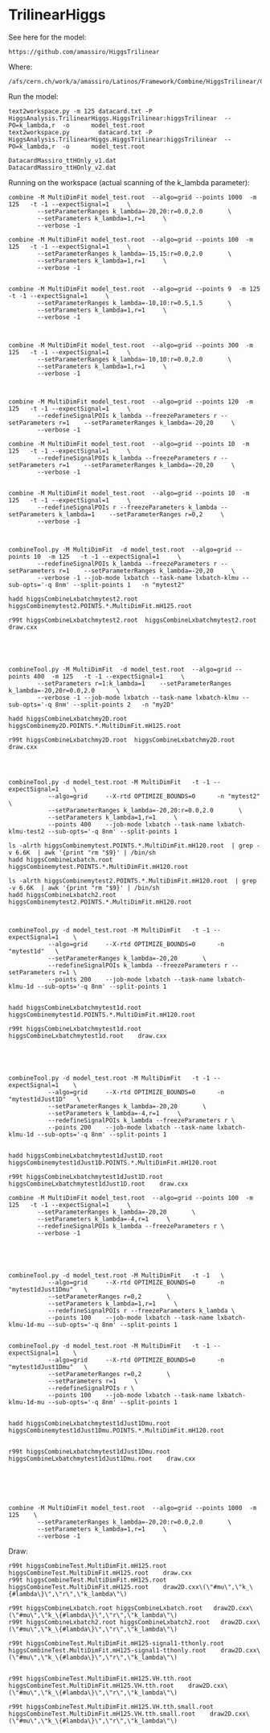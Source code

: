 # TrilinearHiggs

See here for the model:

    https://github.com/amassiro/HiggsTrilinear

    
Where:

    /afs/cern.ch/work/a/amassiro/Latinos/Framework/Combine/HiggsTrilinear/CMSSW_8_1_0/src/HiggsAnalysis/TrilinearHiggs

    
Run the model:
    
    text2workspace.py -m 125 datacard.txt -P HiggsAnalysis.TrilinearHiggs.HiggsTrilinear:higgsTrilinear  --PO=k_lambda,r  -o      model_test.root    
    text2workspace.py        datacard.txt -P HiggsAnalysis.TrilinearHiggs.HiggsTrilinear:higgsTrilinear  --PO=k_lambda,r  -o      model_test.root    

    DatacardMassiro_ttHOnly_v1.dat
    DatacardMassiro_ttHOnly_v2.dat
    
    
Running on the workspace (actual scanning of the k_lambda parameter):

    combine -M MultiDimFit model_test.root  --algo=grid --points 1000  -m 125   -t -1 --expectSignal=1     \
            --setParameterRanges k_lambda=-20,20:r=0.0,2.0       \
            --setParameters k_lambda=1,r=1     \
            --verbose -1

    combine -M MultiDimFit model_test.root  --algo=grid --points 100  -m 125   -t -1 --expectSignal=1     \
            --setParameterRanges k_lambda=-15,15:r=0.0,2.0       \
            --setParameters k_lambda=1,r=1     \
            --verbose -1

            
    combine -M MultiDimFit model_test.root  --algo=grid --points 9  -m 125   -t -1 --expectSignal=1     \
            --setParameterRanges k_lambda=-10,10:r=0.5,1.5       \
            --setParameters k_lambda=1,r=1     \
            --verbose -1

            
            
    combine -M MultiDimFit model_test.root  --algo=grid --points 300  -m 125   -t -1 --expectSignal=1     \
            --setParameterRanges k_lambda=-10,10:r=0.0,2.0       \
            --setParameters k_lambda=1,r=1     \
            --verbose -1

            
            
    combine -M MultiDimFit model_test.root  --algo=grid --points 120  -m 125   -t -1 --expectSignal=1     \
            --redefineSignalPOIs k_lambda --freezeParameters r --setParameters r=1    --setParameterRanges k_lambda=-20,20     \
            --verbose -1
    
    combine -M MultiDimFit model_test.root  --algo=grid --points 10  -m 125   -t -1 --expectSignal=1     \
            --redefineSignalPOIs k_lambda --freezeParameters r --setParameters r=1    --setParameterRanges k_lambda=-20,20     \
            --verbose -1
    
    
    combine -M MultiDimFit model_test.root  --algo=grid --points 10  -m 125   -t -1 --expectSignal=1     \
            --redefineSignalPOIs r --freezeParameters k_lambda --setParameters k_lambda=1    --setParameterRanges r=0,2     \
            --verbose -1
    

    
    combineTool.py -M MultiDimFit  -d model_test.root  --algo=grid --points 10  -m 125   -t -1 --expectSignal=1     \
            --redefineSignalPOIs k_lambda --freezeParameters r --setParameters r=1    --setParameterRanges k_lambda=-20,20     \
            --verbose -1 --job-mode lxbatch --task-name lxbatch-klmu --sub-opts='-q 8nm' --split-points 1   -n "mytest2" 

    hadd higgsCombineLxbatchmytest2.root         higgsCombinemytest2.POINTS.*.MultiDimFit.mH125.root

    r99t higgsCombineLxbatchmytest2.root  higgsCombineLxbatchmytest2.root    draw.cxx


    
    
    
    combineTool.py -M MultiDimFit  -d model_test.root  --algo=grid --points 400  -m 125   -t -1 --expectSignal=1     \
            --setParameters r=1:k_lambda=1    --setParameterRanges k_lambda=-20,20r=0.0,2.0      \
            --verbose -1 --job-mode lxbatch --task-name lxbatch-klmu --sub-opts='-q 8nm' --split-points 2   -n "my2D" 

    hadd higgsCombineLxbatchmy2D.root         higgsCombinemy2D.POINTS.*.MultiDimFit.mH125.root

    r99t higgsCombineLxbatchmy2D.root  higgsCombineLxbatchmy2D.root    draw.cxx


    

    combineTool.py -d model_test.root -M MultiDimFit   -t -1 --expectSignal=1    \
               --algo=grid     --X-rtd OPTIMIZE_BOUNDS=0      -n "mytest2"   \
               --setParameterRanges k_lambda=-20,20:r=0.0,2.0       \
               --setParameters k_lambda=1,r=1     \
               --points 400    --job-mode lxbatch --task-name lxbatch-klmu-test2 --sub-opts='-q 8nm' --split-points 1 
                  
    ls -alrth higgsCombinemytest.POINTS.*.MultiDimFit.mH120.root  | grep -v 6.6K  | awk '{print "rm "$9}' | /bin/sh
    hadd higgsCombineLxbatch.root         higgsCombinemytest.POINTS.*.MultiDimFit.mH120.root

    ls -alrth higgsCombinemytest2.POINTS.*.MultiDimFit.mH120.root  | grep -v 6.6K  | awk '{print "rm "$9}' | /bin/sh
    hadd higgsCombineLxbatch2.root         higgsCombinemytest2.POINTS.*.MultiDimFit.mH120.root

    
    
    combineTool.py -d model_test.root -M MultiDimFit   -t -1 --expectSignal=1    \
               --algo=grid     --X-rtd OPTIMIZE_BOUNDS=0      -n "mytest1d"   \
               --setParameterRanges k_lambda=-20,20       \
               --redefineSignalPOIs k_lambda --freezeParameters r --setParameters r=1 \
               --points 200    --job-mode lxbatch --task-name lxbatch-klmu-1d --sub-opts='-q 8nm' --split-points 1 

               
    hadd higgsCombineLxbatchmytest1d.root         higgsCombinemytest1d.POINTS.*.MultiDimFit.mH120.root

    r99t higgsCombineLxbatchmytest1d.root  higgsCombineLxbatchmytest1d.root    draw.cxx
               
 
 
 
 
    combineTool.py -d model_test.root -M MultiDimFit   -t -1 --expectSignal=1    \
               --algo=grid     --X-rtd OPTIMIZE_BOUNDS=0      -n "mytest1dJust1D"   \
               --setParameterRanges k_lambda=-20,20       \
               --setParameters k_lambda=-4,r=1     \
               --redefineSignalPOIs k_lambda --freezeParameters r \
               --points 200    --job-mode lxbatch --task-name lxbatch-klmu-1d --sub-opts='-q 8nm' --split-points 1 

               
    hadd higgsCombineLxbatchmytest1dJust1D.root         higgsCombinemytest1dJust1D.POINTS.*.MultiDimFit.mH120.root

    r99t higgsCombineLxbatchmytest1dJust1D.root  higgsCombineLxbatchmytest1dJust1D.root    draw.cxx
               
    combine -M MultiDimFit model_test.root  --algo=grid --points 100  -m 125   -t -1 --expectSignal=1     \
            --setParameterRanges k_lambda=-20,20       \
            --setParameters k_lambda=-4,r=1     \
            --redefineSignalPOIs k_lambda --freezeParameters r \
            --verbose -1
    
    
    
    

    combineTool.py -d model_test.root -M MultiDimFit   -t -1   \
               --algo=grid     --X-rtd OPTIMIZE_BOUNDS=0      -n "mytest1dJust1Dmu"   \
               --setParameterRanges r=0,2       \
               --setParameters k_lambda=1,r=1     \
               --redefineSignalPOIs r --freezeParameters k_lambda \
               --points 100    --job-mode lxbatch --task-name lxbatch-klmu-1d-mu --sub-opts='-q 8nm' --split-points 1 

               
    combineTool.py -d model_test.root -M MultiDimFit   -t -1 --expectSignal=1    \
               --algo=grid     --X-rtd OPTIMIZE_BOUNDS=0      -n "mytest1dJust1Dmu"   \
               --setParameterRanges r=0,2       \
               --setParameters r=1     \
               --redefineSignalPOIs r \
               --points 100    --job-mode lxbatch --task-name lxbatch-klmu-1d-mu --sub-opts='-q 8nm' --split-points 1 
               
               
    hadd higgsCombineLxbatchmytest1dJust1Dmu.root         higgsCombinemytest1dJust1Dmu.POINTS.*.MultiDimFit.mH120.root


    r99t higgsCombineLxbatchmytest1dJust1Dmu.root  higgsCombineLxbatchmytest1dJust1Dmu.root    draw.cxx
    
    
               
               
               
    
    combine -M MultiDimFit model_test.root  --algo=grid --points 1000  -m 125    \
            --setParameterRanges k_lambda=-20,20:r=0.0,2.0       \
            --setParameters k_lambda=1,r=1     \
            --verbose -1
           
    
Draw:

    r99t higgsCombineTest.MultiDimFit.mH125.root  higgsCombineTest.MultiDimFit.mH125.root    draw.cxx
    r99t higgsCombineTest.MultiDimFit.mH125.root  higgsCombineTest.MultiDimFit.mH125.root    draw2D.cxx\(\"#mu\",\"k_\{#lambda\}\",\"r\",\"k_lambda\"\)

    r99t higgsCombineLxbatch.root higgsCombineLxbatch.root   draw2D.cxx\(\"#mu\",\"k_\{#lambda\}\",\"r\",\"k_lambda\"\)
    r99t higgsCombineLxbatch2.root higgsCombineLxbatch2.root   draw2D.cxx\(\"#mu\",\"k_\{#lambda\}\",\"r\",\"k_lambda\"\)

    r99t higgsCombineTest.MultiDimFit.mH125-signal1-tthonly.root   higgsCombineTest.MultiDimFit.mH125-signal1-tthonly.root    draw2D.cxx\(\"#mu\",\"k_\{#lambda\}\",\"r\",\"k_lambda\"\)

    
    r99t higgsCombineTest.MultiDimFit.mH125.VH.tth.root   higgsCombineTest.MultiDimFit.mH125.VH.tth.root    draw2D.cxx\(\"#mu\",\"k_\{#lambda\}\",\"r\",\"k_lambda\"\)

    r99t higgsCombineTest.MultiDimFit.mH125.VH.tth.small.root   higgsCombineTest.MultiDimFit.mH125.VH.tth.small.root    draw2D.cxx\(\"#mu\",\"k_\{#lambda\}\",\"r\",\"k_lambda\"\)
    
    
    
    